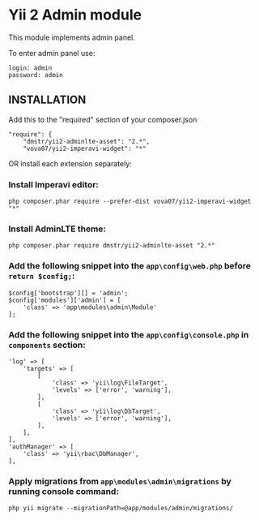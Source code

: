 Yii 2 Admin module
============================

This module implements admin panel.

To enter admin panel use:

    login: admin
    password: admin

INSTALLATION
------------

Add this to the "required" section of your composer.json

```
"require": {
    "dmstr/yii2-adminlte-asset": "2.*",
    "vova07/yii2-imperavi-widget": "*"
```    

OR install each extension separately:

### Install Imperavi editor:

`php composer.phar require --prefer-dist vova07/yii2-imperavi-widget "*"`

### Install AdminLTE theme:

`php composer.phar require dmstr/yii2-adminlte-asset "2.*"`

### Add the following snippet into the `app\config\web.php` before `return $config;`:

```
$config['bootstrap'][] = 'admin';
$config['modules']['admin'] = [
    'class' => 'app\modules\admin\Module'
];
```

### Add the following snippet into the `app\config\console.php` in `components` section:

```
'log' => [
    'targets' => [
        [
            'class' => 'yii\log\FileTarget',
            'levels' => ['error', 'warning'],
        ],
        [
            'class' => 'yii\log\DbTarget',
            'levels' => ['error', 'warning'],
        ],
    ],
],
'authManager' => [
    'class' => 'yii\rbac\DbManager',
],
```

### Apply migrations from `app\modules\admin\migrations` by running console command:
 
`php yii migrate --migrationPath=@app/modules/admin/migrations/`
